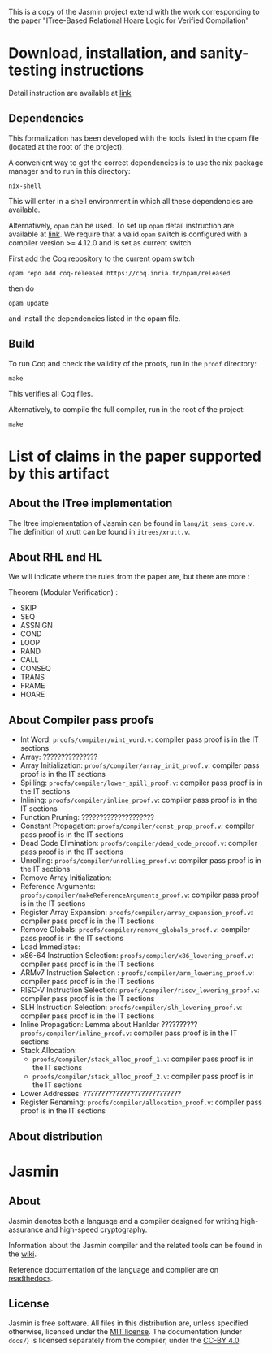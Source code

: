 This is a copy of the Jasmin project extend with the work corresponding
to the paper "ITree-Based Relational Hoare Logic for Verified Compilation"


# Download, installation, and sanity-testing instructions

Detail instruction are available at
[link](https://github.com/jasmin-lang/jasmin/wiki/Installation-instructions)

## Dependencies

This formalization has been developed with the tools listed in the opam
file (located at the root of the project).

A convenient way to get the correct dependencies is to use the nix package
manager and to run in this directory:
```
nix-shell
```
This will enter in a shell environment in which all these dependencies are
available.

Alternatively, `opam` can be used. To set up `opam` detail instruction are
available at [link](https://opam.ocaml.org/doc/Install.html). We require that a
valid `opam` switch is configured with a compiler version >= 4.12.0 and is set
as current switch.

First add the Coq repository to the current opam switch
```
opam repo add coq-released https://coq.inria.fr/opam/released
```
then do
```
opam update
```
and install the dependencies listed in the opam file.


## Build

To run Coq and check the validity of the proofs, run in the `proof` directory:
```
make
```
This verifies all Coq files.

Alternatively, to compile the full compiler, run in the root of the project:
```
make
```

# List of claims in the paper supported by this artifact

## About the ITree implementation

The Itree implementation of Jasmin can be found in `lang/it_sems_core.v`.
The definition of xrutt can be found in `itrees/xrutt.v`.

## About RHL and HL
We will indicate where the rules from the paper are, but there are more :

Theorem (Modular Verification) :

- SKIP
- SEQ
- ASSNIGN
- COND
- LOOP
- RAND
- CALL
- CONSEQ
- TRANS
- FRAME
- HOARE

## About Compiler pass proofs

- Int Word: `proofs/compiler/wint_word.v`: compiler pass proof is in the IT sections
- Array: ???????????????
- Array Initialization: `proofs/compiler/array_init_proof.v`: compiler pass proof is in the IT sections
- Spilling: `proofs/compiler/lower_spill_proof.v`: compiler pass proof is in the IT sections
- Inlining: `proofs/compiler/inline_proof.v`: compiler pass proof is in the IT sections
- Function Pruning: ????????????????????
- Constant Propagation: `proofs/compiler/const_prop_proof.v`: compiler pass proof is in the IT sections
- Dead Code Elimination: `proofs/compiler/dead_code_prooof.v`: compiler pass proof is in the IT sections
- Unrolling: `proofs/compiler/unrolling_proof.v`: compiler pass proof is in the IT sections
- Remove Array Initialization:
- Reference Arguments: `proofs/compiler/makeReferenceArguments_proof.v`: compiler pass proof is in the IT sections
- Register Array Expansion: `proofs/compiler/array_expansion_proof.v`: compiler pass proof is in the IT sections
- Remove Globals: `proofs/compiler/remove_globals_proof.v`: compiler pass proof is in the IT sections
- Load Immediates:
- x86-64 Instruction Selection: `proofs/compiler/x86_lowering_proof.v`: compiler pass proof is in the IT sections
- ARMv7 Instruction Selection : `proofs/compiler/arm_lowering_proof.v`: compiler pass proof is in the IT sections
- RISC-V Instruction Selection: `proofs/compiler/riscv_lowering_proof.v`: compiler pass proof is in the IT sections
- SLH Instruction Selection: `proofs/compiler/slh_lowering_proof.v`: compiler pass proof is in the IT sections
- Inline Propagation:
   Lemma about Hanlder ??????????
   `proofs/compiler/inline_proof.v`: compiler pass proof is in the IT sections
- Stack Allocation:
   + `proofs/compiler/stack_alloc_proof_1.v`: compiler pass proof is in the IT sections
   + `proofs/compiler/stack_alloc_proof_2.v`: compiler pass proof is in the IT sections
- Lower Addresses: ???????????????????????????
- Register Renaming: `proofs/compiler/allocation_proof.v`: compiler pass proof is in the IT sections


## About distribution







<!-- ------------------------------------------------------------------------------- -->
<!-- Old Readme -->
<!-- ------------------------------------------------------------------------------- -->

# Jasmin

## About

Jasmin denotes both a language and a compiler designed for
writing high-assurance and high-speed cryptography.

Information about the Jasmin compiler and the related tools
can be found in the [wiki](https://github.com/jasmin-lang/jasmin/wiki).

Reference documentation of the language and compiler are on [readthedocs](https://jasmin-lang.readthedocs.io).

## License

Jasmin is free software. All files in this distribution are, unless specified
otherwise, licensed under the [MIT license](LICENSE).
The documentation (under `docs/`) is licensed separately from the
compiler, under the [CC-BY 4.0](docs/LICENSE).

